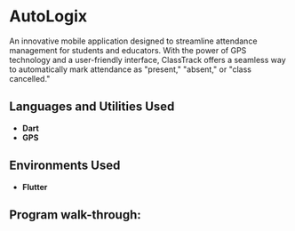 <h1>AutoLogix</h1>

An  innovative mobile application designed to streamline attendance management for students and educators. With the power of GPS technology and a user-friendly interface, ClassTrack offers a seamless way to automatically mark attendance as "present," "absent," or "class cancelled."

<h2>Languages and Utilities Used</h2>

- <b>Dart<b>
- <b>GPS</b>

<h2>Environments Used </h2>

- <b>Flutter</b> 

<h2>Program walk-through:</h2>

